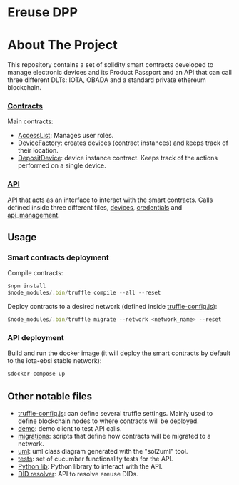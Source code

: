 # Ereuse DPP


# About The Project

This repository contains a set of solidity smart contracts developed to manage electronic devices and its Product Passport and an API that can call three different DLTs: IOTA, OBADA and a standard private ethereum blockchain.

### [Contracts](contracts)
Main contracts:
- [AccessList](contracts/AccessList.sol): Manages user roles.
- [DeviceFactory](contracts/DeviceFactory.sol): creates devices (contract instances) and keeps track of their location.
- [DepositDevice](contracts/DepositDevice.sol): device instance contract. Keeps track of the actions performed on a single device.

### [API](src)
API that acts as an interface to interact with the smart contracts.
Calls defined inside three different files, [devices](src/routes/devices.js), [credentials](src/routes/credentials.js) and [api_management](src/routes/api_management.js).

## Usage

### Smart contracts deployment
Compile contracts:
```javascript
$npm install
$node_modules/.bin/truffle compile --all --reset
```

Deploy contracts to a desired network (defined inside [truffle-config.js](truffle-config.js)):
```javascript
$node_modules/.bin/truffle migrate --network <network_name> --reset
```

### API deployment
Build and run the docker image (it will deploy the smart contracts by default to the iota-ebsi stable network):
```javascript
$docker-compose up
```

## Other notable files
- [truffle-config.js](truffle-config.js): can define several truffle settings. Mainly used to define blockchain nodes to where contracts will be deployed.
- [demo](demo_eel): demo client to test API calls.
- [migrations](migrations): scripts that define how contracts will be migrated to a network.
- [uml](uml): uml class diagram generated with the "sol2uml" tool.
- [tests](features/api): set of cucumber functionality tests for the API.
- [Python lib](pythonPackage): Python library to interact with the API.
- [DID resolver](didResolverApi): API to resolve ereuse DIDs.
